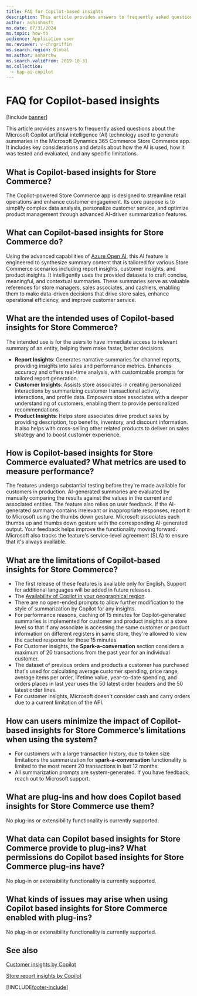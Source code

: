 ```yaml
---
title: FAQ for Copilot-based insights
description: This article provides answers to frequently asked questions about the Microsoft Copilot AI technology used to generate summaries in the Microsoft Dynamics 365 Commerce Store Commerce app.
author: ashishmsft
ms.date: 07/31/2024
ms.topic: how-to
audience: Application user
ms.reviewer: v-chrgriffin
ms.search.region: Global
ms.author: asharchw
ms.search.validFrom: 2019-10-31
ms.collection:
  - bap-ai-copilot
---
```


# FAQ for Copilot-based insights

[!include [banner](../includes/banner.md)]

This article provides answers to frequently asked questions about the Microsoft Copilot artificial intelligence (AI) technology used to generate summaries in the Microsoft Dynamics 365 Commerce Store Commerce app. It includes key considerations and details about how the AI is used, how it was tested and evaluated, and any specific limitations.

## What is Copilot-based insights for Store Commerce?

The Copilot-powered Store Commerce app is designed to streamline retail operations and enhance customer engagement. Its core purpose is to simplify complex data analysis, personalize customer service, and optimize product management through advanced AI-driven summarization features.

## What can Copilot-based insights for Store Commerce do? 

Using the advanced capabilities of [Azure Open AI](/azure/ai-services/openai/overview), this AI feature is engineered to synthesize summary content that is tailored for various Store Commerce scenarios including report insights, customer insights, and product insights. It intelligently uses the provided datasets to craft concise, meaningful, and contextual summaries. These summaries serve as valuable references for store managers, sales associates, and cashiers, enabling them to make data-driven decisions that drive store sales, enhance operational efficiency, and improve customer service.

## What are the intended uses of Copilot-based insights for Store Commerce?

The intended use is for the users to have immediate access to relevant summary of an entity, helping them make faster, better decisions.  
- **Report Insights**: Generates narrative summaries for channel reports, providing insights into sales and performance metrics. Enhances accuracy and offers real-time analysis, with customizable prompts for tailored report generation.
- **Customer Insights**: Assists store associates in creating personalized interactions by summarizing customer transactional activity, interactions, and profile data. Empowers store associates with a deeper understanding of customers, enabling them to provide personalized recommendations.
- **Product Insights**: Helps store associates drive product sales by providing description, top benefits, inventory, and discount information. It also helps with cross-selling other related products to deliver on sales strategy and to boost customer experience.

## How is Copilot-based insights for Store Commerce evaluated? What metrics are used to measure performance?

The features undergo substantial testing before they're made available for customers in production. AI-generated summaries are evaluated by manually comparing the results against the values in the current and associated entities. The feature also relies on user feedback. If the AI-generated summary contains irrelevant or inappropriate responses, report it to Microsoft using the thumbs down gesture. Microsoft associates each thumbs up and thumbs down gesture with the corresponding AI-generated output. Your feedback helps improve the functionality moving forward. Microsoft also tracks the feature's service-level agreement (SLA) to ensure that it's always available.

## What are the limitations of Copilot-based insights for Store Commerce?

- The first release of these features is available only for English. Support for additional languages will be added in future releases.
- The [Availability of Copilot in your geographical region](/power-platform/admin/geographical-availability-copilot).
- There are no open-ended prompts to allow further modification to the style of summarization by Copilot for any insights.
- For performance reasons, caching of 15 minutes for Copilot-generated summaries is implemented for customer and product insights at a store level so that if any associate is accessing the same customer or product information on different registers in same store, they're allowed to view the cached response for those 15 minutes. 
- For Customer insights, the **Spark-a-conversation** section considers a maximum of 20 transactions from the past year for an individual customer.
- The dataset of previous orders and products a customer has purchased that's used for calculating average customer spending, price range, average items per order, lifetime value, year-to-date spending, and orders places in last year uses the 50 latest order headers and the 50 latest order lines.
- For customer insights, Microsoft doesn't consider cash and carry orders due to a current limitation of the API.

## How can users minimize the impact of Copilot-based insights for Store Commerce’s limitations when using the system?

- For customers with a large transaction history, due to token size limitations the summarization for **spark-a-conversation** functionality is limited to the most recent 20 transactions in last 12 months.
- All summarization prompts are system-generated. If you have feedback, reach out to Microsoft support. 

## What are plug-ins and how does Copilot based insights for Store Commerce use them?  

No plug-ins or extensibility functionality is currently supported.

## What data can Copilot based insights for Store Commerce provide to plug-ins? What permissions do Copilot based insights for Store Commerce plug-ins have? 

No plug-in or extensibility functionality is currently supported.
  
## What kinds of issues may arise when using Copilot based insights for Store Commerce enabled with plug-ins?  

No plug-in or extensibility functionality is currently supported.

## See also

[Customer insights by Copilot](../copilot-pos-customer-insights.md)

[Store report insights by Copilot](../copilot-pos-report-insights.md)



[!INCLUDE[footer-include](../../includes/footer-banner.md)]
